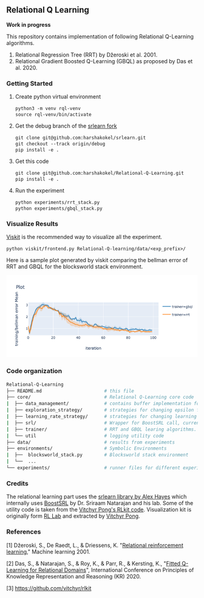 ## Relational Q Learning

**Work in progress**

This repository contains implementation of following Relational Q-Learning algorithms.
 
1. Relational Regression Tree (RRT) by Džeroski et al. 2001. 
2. Relational Gradient Boosted Q-Learning (GBQL) as proposed by Das et al. 2020.

### Getting Started

1. Create python virtual environment
    
    ```shell script
    python3 -m venv rql-venv
    source rql-venv/bin/activate
    ```

2. Get the debug branch of the [srlearn fork](https://github.com/harshakokel/srlearn)
    
    ```shell script
    git clone git@github.com:harshakokel/srlearn.git
    git checkout --track origin/debug
    pip install -e .
    ```

3. Get this code 
    
    ```shell script
    git clone git@github.com:harshakokel/Relational-Q-Learning.git
    pip install -e .
    ``` 

4. Run the experiment
    
    ```shell script
    python experiments/rrt_stack.py
    python experiments/gbql_stack.py
    ```

### Visualize Results

[Viskit](https://github.com/harshakokel/viskit) is the recommended way to visualize all the experiment. 

```shell script
python viskit/frontend.py Relational-Q-learning/data/<exp_prefix>/
```

Here is a sample plot generated by viskit comparing the bellman error of RRT and GBQL for the blocksworld stack environment.

![](data/stack.png)


### Code organization

```bash
Relational-Q-Learning
├── README.md                       # this file 
├── core/                           # Relational Q-Learning core code
|  ├── data_management/             # contains buffer implementation for managing SARS 
|  ├── exploration_strategy/        # strategies for changing epsilon for exploration
|  ├── learning_rate_strategy/      # strategies for changing learning rate while training
|  ├── srl/                         # Wrapper for BoostSRL call, currently only enables caching.
|  ├── trainer/                     # RRT and GBQL learing algorithms.
|  └── util                         # logging utility code
├── data/                           # results from experiments
├── environments/                   # Symbolic Environments
|  ├──  blocksworld_stack.py        # Blocksworld stack environment
|  └──  ...  
└── experiments/                    # runner files for different experiments
```



### Credits

The relational learning part uses the [srlearn library by Alex Hayes](https://github.com/hayesall/srlearn) which internally uses [BoostSRL](https://github.com/starling-lab/BoostSRL) by Dr. Sriraam Natarajan and his lab. Some of the utility code is taken from the [Vitchyr Pong's RLkit code](https://github.com/vitchyr/rlkit).  Visualization kit is originally form [RL Lab](https://github.com/rll/rllab) and extracted by [Vitchyr Pong](https://github.com/vitchyr/viskit).

### References

[1] Džeroski, S., De Raedt, L., & Driessens, K. "[Relational reinforcement learning.](https://link.springer.com/article/10.1023/A:1007694015589)" Machine learning 2001.

[2] Das, S., & Natarajan, S., & Roy, K., & Parr, R., & Kersting, K., "[Fitted Q-Learning for Relational Domains](https://starling.utdallas.edu/assets/pdfs/KR_Fitted_Q.pdf)", International Conference on Principles of Knowledge Representation and Reasoning (KR) 2020.

[3] https://github.com/vitchyr/rlkit
